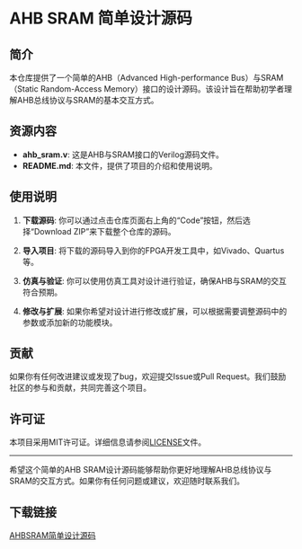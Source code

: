 # AHB SRAM 简单设计源码

## 简介

本仓库提供了一个简单的AHB（Advanced High-performance Bus）与SRAM（Static Random-Access Memory）接口的设计源码。该设计旨在帮助初学者理解AHB总线协议与SRAM的基本交互方式。

## 资源内容

- **ahb_sram.v**: 这是AHB与SRAM接口的Verilog源码文件。
- **README.md**: 本文件，提供了项目的介绍和使用说明。

## 使用说明

1. **下载源码**: 你可以通过点击仓库页面右上角的“Code”按钮，然后选择“Download ZIP”来下载整个仓库的源码。

2. **导入项目**: 将下载的源码导入到你的FPGA开发工具中，如Vivado、Quartus等。

3. **仿真与验证**: 你可以使用仿真工具对设计进行验证，确保AHB与SRAM的交互符合预期。

4. **修改与扩展**: 如果你希望对设计进行修改或扩展，可以根据需要调整源码中的参数或添加新的功能模块。

## 贡献

如果你有任何改进建议或发现了bug，欢迎提交Issue或Pull Request。我们鼓励社区的参与和贡献，共同完善这个项目。

## 许可证

本项目采用MIT许可证。详细信息请参阅[LICENSE](LICENSE)文件。

---

希望这个简单的AHB SRAM设计源码能够帮助你更好地理解AHB总线协议与SRAM的交互方式。如果你有任何问题或建议，欢迎随时联系我们。

## 下载链接

[AHBSRAM简单设计源码](https://pan.quark.cn/s/f209eff0a1fb)